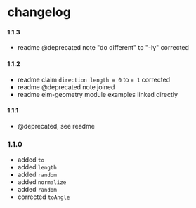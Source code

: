 # changelog

#### 1.1.3

- readme @deprecated note "do different" to "-ly" corrected

#### 1.1.2

- readme claim `direction length = 0` to `= 1` corrected
- readme @deprecated note joined
- readme elm-geometry module examples linked directly

#### 1.1.1

- @deprecated, see readme

### 1.1.0

- added `to`
- added `length`
- added `random`
- added `normalize`
- added `random`
- corrected `toAngle`
